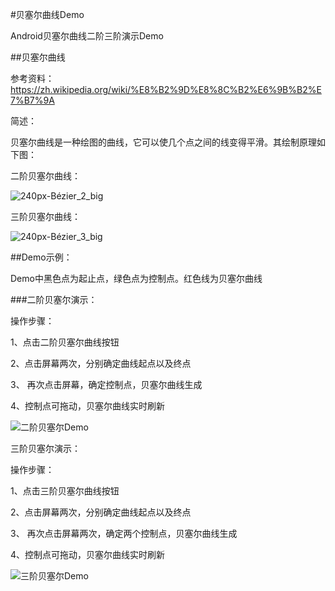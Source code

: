 #贝塞尔曲线Demo

Android贝塞尔曲线二阶三阶演示Demo

##贝塞尔曲线

参考资料：https://zh.wikipedia.org/wiki/%E8%B2%9D%E8%8C%B2%E6%9B%B2%E7%B7%9A

简述：

贝塞尔曲线是一种绘图的曲线，它可以使几个点之间的线变得平滑。其绘制原理如下图：

二阶贝塞尔曲线：

![240px-Bézier_2_big](C:\Users\Machenike\Desktop\240px-Bézier_2_big.gif)

三阶贝塞尔曲线：

![240px-Bézier_3_big](C:\Users\Machenike\Desktop\240px-Bézier_3_big.gif)

##Demo示例：

Demo中黑色点为起止点，绿色点为控制点。红色线为贝塞尔曲线

###二阶贝塞尔演示：

操作步骤：

1、点击二阶贝塞尔曲线按钮

2、点击屏幕两次，分别确定曲线起点以及终点

3、 再次点击屏幕，确定控制点，贝塞尔曲线生成

4、控制点可拖动，贝塞尔曲线实时刷新

![二阶贝塞尔Demo](C:\Users\Machenike\Desktop\二阶贝塞尔Demo.gif)

三阶贝塞尔演示：

操作步骤：

1、点击三阶贝塞尔曲线按钮

2、点击屏幕两次，分别确定曲线起点以及终点

3、 再次点击屏幕两次，确定两个控制点，贝塞尔曲线生成

4、控制点可拖动，贝塞尔曲线实时刷新

![三阶贝塞尔Demo](C:\Users\Machenike\Desktop\三阶贝塞尔Demo.gif)